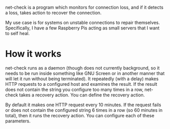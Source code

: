 net-check is a program which monitors for connection loss, and if it detects a
loss, takes action to recover the connection.

My use case is for systems on unstable connections to repair themselves.
Specifically, I have a few Raspberry Pis acting as small servers that I want to
self heal.


# How it works
net-check runs as a daemon (though does not currently background, so it needs
to be run inside something like GNU Screen or in another manner that will let
it run without being terminated). It repeatedly (with a delay) makes HTTP
requests to a configured host and examines the result. If the result does not
contain the string you configure too many times in a row, net-check takes a
recovery action. You can define the recovery action.

By default it makes one HTTP request every 10 minutes. If the request fails or
does not contain the configured string 6 times in a row (so 60 minutes in
total), then it runs the recovery action. You can configure each of these
parameters.
